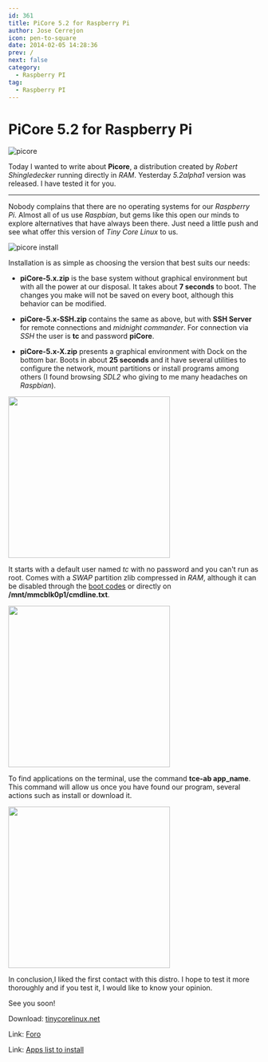```yaml
---
id: 361
title: PiCore 5.2 for Raspberry Pi
author: Jose Cerrejon
icon: pen-to-square
date: 2014-02-05 14:28:36
prev: /
next: false
category:
  - Raspberry PI
tag:
  - Raspberry PI
---
```


# PiCore 5.2 for Raspberry Pi

![picore](/images/2014/02/picore_monitor.jpg)

Today I wanted to write about **Picore**, a distribution created by *Robert Shingledecker* running  directly in *RAM*. Yesterday  *5.2alpha1* version was released. I have tested it for you.

- - -
Nobody complains that there are no operating systems for our *Raspberry Pi*. Almost all of us use *Raspbian*, but gems like this open our minds to explore alternatives that have always been there. Just need a little push and see what offer this version of *Tiny Core Linux* to us.

![picore install](/images/2014/02/picore_downloads.jpg)

Installation is as simple as choosing the version that best suits our needs:

* **piCore-5.x.zip** is the base system without graphical environment but with all the power at our disposal. It takes about **7 seconds** to boot. The changes you make will not be saved on every boot, although this behavior can be modified.

* **piCore-5.x-SSH.zip** contains the same as above, but with **SSH Server** for remote connections and *midnight commander*. For connection via *SSH* the user is **tc** and password **piCore**.

* **piCore-5.x-X.zip** presents a graphical environment with Dock on the bottom bar. Boots in about **25 seconds** and it have several utilities to configure the network, mount partitions or install programs among others (I found browsing *SDL2* who giving to me many headaches on *Raspbian*).

<a title="PiCore base system" rel="lightbox" href="/images/2014/02/picore_01.jpg">
<img width="324" src="/images/2014/02/picore_01_min.jpg">
</a>

It starts with a default user named *tc* with no password and you can't run as root. Comes with a *SWAP* partition zlib compressed in *RAM*, although it can be disabled through the [boot codes](http://tinycorelinux.net/faq.html#bootcodes) or directly on **/mnt/mmcblk0p1/cmdline.txt**.

<a title="PiCore with graphical environment" rel="lightbox" href="/images/2014/02/picore_02_desktop.jpg">
<img width="324" src="/images/2014/02/picore_02_desktop_min.jpg">
</a>

To find applications on the terminal, use the command **tce-ab app_name**. This command will allow us once you have found our program, several actions such as install or download it.

<a title="Terminal" rel="lightbox" href="/images/2014/02/picore_03_terminal.jpg">
<img width="324" src="/images/2014/02/picore_03_terminal_min.jpg">
</a>

In conclusion,I liked the first contact with this distro. I hope to test it more thoroughly and if you test it, I would like to know your opinion. 

See you soon!

Download: [tinycorelinux.net](http://tinycorelinux.net/5.x/armv6/release_candidates/)

Link: [Foro](http://forum.tinycorelinux.net/index.php/board,57.0.html)

Link: [Apps list to install](http://tinycorelinux.net/5.x/armv6/tcz/)